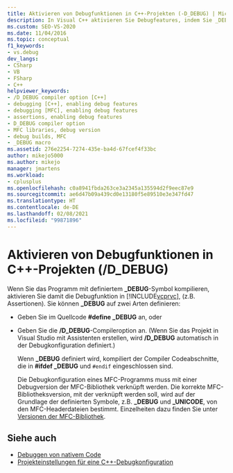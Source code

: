 ```yaml
---
title: Aktivieren von Debugfunktionen in C++-Projekten (-D_DEBUG) | Microsoft-Dokumentation
description: In Visual C++ aktivieren Sie Debugfeatures, indem Sie _DEBUG definieren. In diesem Artikel werden die hierfür erforderlichen Schritte erklärt sowie wie Sie ein MFC-Programm verknüpfen, um es zu debuggen.
ms.custom: SEO-VS-2020
ms.date: 11/04/2016
ms.topic: conceptual
f1_keywords:
- vs.debug
dev_langs:
- CSharp
- VB
- FSharp
- C++
helpviewer_keywords:
- /D_DEBUG compiler option [C++]
- debugging [C++], enabling debug features
- debugging [MFC], enabling debug features
- assertions, enabling debug features
- D_DEBUG compiler option
- MFC libraries, debug version
- debug builds, MFC
- _DEBUG macro
ms.assetid: 276e2254-7274-435e-ba4d-67fcef4f33bc
author: mikejo5000
ms.author: mikejo
manager: jmartens
ms.workload:
- cplusplus
ms.openlocfilehash: c0a8941fbda263ce3a2345a135594d2f9eec87e9
ms.sourcegitcommit: ae6d47b09a439cd0e13180f5e89510e3e347fd47
ms.translationtype: HT
ms.contentlocale: de-DE
ms.lasthandoff: 02/08/2021
ms.locfileid: "99871896"
---
```

# <a name="enabling-debug-features-in-c-projects-d_debug"></a>Aktivieren von Debugfunktionen in C++-Projekten (/D_DEBUG)
Wenn Sie das Programm mit definiertem **_DEBUG**-Symbol kompilieren, aktivieren Sie damit die Debugfunktion in [!INCLUDE[vcprvc](../code-quality/includes/vcprvc_md.md)], (z.B. Assertionen). Sie können **_DEBUG** auf zwei Arten definieren:

- Geben Sie im Quellcode **#define _DEBUG** an, oder

- Geben Sie die **/D_DEBUG**-Compileroption an. (Wenn Sie das Projekt in Visual Studio mit Assistenten erstellen, wird **/D_DEBUG** automatisch in der Debugkonfiguration definiert.)

  Wenn **_DEBUG** definiert wird, kompiliert der Compiler Codeabschnitte, die in **#ifdef _DEBUG** und `#endif` eingeschlossen sind.

  Die Debugkonfiguration eines MFC-Programms muss mit einer Debugversion der MFC-Bibliothek verknüpft werden. Die korrekte MFC-Bibliotheksversion, mit der verknüpft werden soll, wird auf der Grundlage der definierten Symbole, z.B. **_DEBUG** und **_UNICODE**, von den MFC-Headerdateien bestimmt. Einzelheiten dazu finden Sie unter [Versionen der MFC-Bibliothek](/cpp/mfc/mfc-library-versions).

## <a name="see-also"></a>Siehe auch
- [Debuggen von nativem Code](../debugger/debugging-native-code.md)
- [Projekteinstellungen für eine C++-Debugkonfiguration](../debugger/project-settings-for-a-cpp-debug-configuration.md)